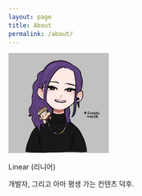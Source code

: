 ```yaml
---
layout: page
title: About
permalink: /about/
---
```


<img src="/assets/profile.jpg" width="200"/>

Linear (리니어)

개발자, 그리고 아마 평생 가는 컨텐츠 덕후.
